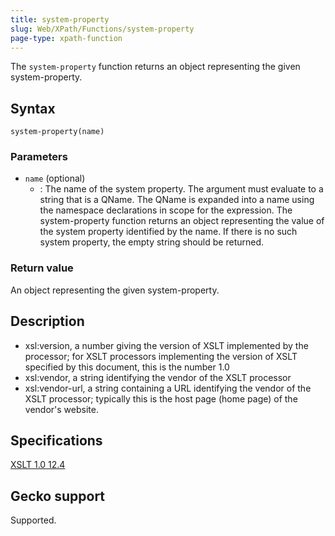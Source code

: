 ```yaml
---
title: system-property
slug: Web/XPath/Functions/system-property
page-type: xpath-function
---
```




The `system-property` function returns an object representing the given system-property.

## Syntax

```plain
system-property(name)
```

### Parameters

- `name` (optional)
  - : The name of the system property. The argument must evaluate to a string that is a QName. The QName is expanded into a name using the namespace declarations in scope for the expression. The system-property function returns an object representing the value of the system property identified by the name. If there is no such system property, the empty string should be returned.

### Return value

An object representing the given system-property.

## Description

- xsl:version, a number giving the version of XSLT implemented by the processor; for XSLT processors implementing the version of XSLT specified by this document, this is the number 1.0
- xsl:vendor, a string identifying the vendor of the XSLT processor
- xsl:vendor-url, a string containing a URL identifying the vendor of the XSLT processor; typically this is the host page (home page) of the vendor's website.

## Specifications

[XSLT 1.0 12.4](https://www.w3.org/TR/1999/REC-xslt-19991116/#function-system-property)

## Gecko support

Supported.
